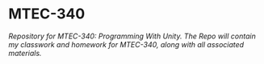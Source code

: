 # MTEC-340
_Repository for MTEC-340: Programming With Unity. The Repo will contain my classwork and homework for MTEC-340, along with all associated materials._
